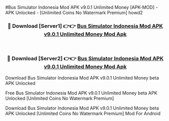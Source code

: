 #Bus Simulator Indonesia Mod APK v9.0.1 Unlimited Money [APK-MOD] - APK Unlocked - [Unlimited Coins No Watermark Premium] howd2



<div align="center">

<h3>🔴 Download [Server1] 👉👉 <a href="https://momento.my/?title=Bus_Simulator_Indonesia_Mod_APK_v9.0.1_Unlimited_Money">Bus Simulator Indonesia Mod APK v9.0.1 Unlimited Money Mod Apk</a></h3><br>

<h3>🔴 Download [Server2] 👉👉 <a href="https://momento.my/?title=Bus_Simulator_Indonesia_Mod_APK_v9.0.1_Unlimited_Money">Bus Simulator Indonesia Mod APK v9.0.1 Unlimited Money Mod Apk</a></h3>
</div>



Download Bus Simulator Indonesia Mod APK v9.0.1 Unlimited Money beta APK Unlocked

Free Bus Simulator Indonesia Mod APK v9.0.1 Unlimited Money beta APK Unlocked [Unlimited Coins No Watermark Premium]

Download Bus Simulator Indonesia Mod APK v9.0.1 Unlimited Money beta APK Unlocked [Unlimited Coins No Watermark Premium] Mod For Android
